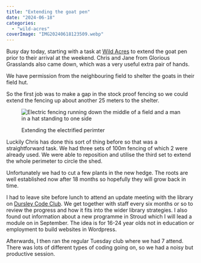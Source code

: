 ```yaml
---
title: "Extending the goat pen"
date: "2024-06-18"
categories: 
  - "wild-acres"
coverImage: "IMG20240618123509.webp"
---
```


Busy day today, starting with a task at [Wild Acres](https://wildacres.org.uk/) to extend the goat pen prior to their arrival at the weekend. Chris and Jane from Glorious Grasslands also came down, which was a very useful extra pair of hands.

We have permission from the neighbouring field to shelter the goats in their field hut.

So the first job was to make a gap in the stock proof fencing so we could extend the fencing up about another 25 meters to the shelter.

<figure>

![Electric fencing running down the middle of a field and a man in a hat standing to one side](images/IMG20240618123512-1024x576.webp)

<figcaption>

Extending the electrified perimter

</figcaption>

</figure>

Luckily Chris has done this sort of thing before so that was a straightforward task. We had three sets of 100m fencing of which 2 were already used. We were able to reposition and utilise the third set to extend the whole perimeter to circle the shed.

Unfortunately we had to cut a few plants in the new hedge. The roots are well established now after 18 months so hopefully they will grow back in time.

I had to leave site before lunch to attend an update meeting with the library on [Dursley Code Club](https://www.facebook.com/dursleycodeclub). We get together with staff every six months or so to review the progress and how it fits into the wider library strategies. I also found out information about a new programme in Stroud which I will lead a module on in September. The idea is for 16-24 year olds not in education or employment to build websites in Wordpress.

Afterwards, I then ran the regular Tuesday club where we had 7 attend. There was lots of different types of coding going on, so we had a noisy but productive session.
